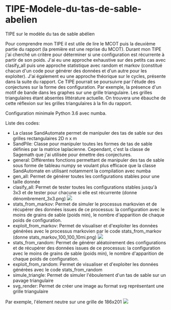 # TIPE-Modele-du-tas-de-sable-abelien
TIPE sur le modèle du tas de sable abélien

Pour comprendre mon TIPE il est utile de lire le MCOT puis la deuxième partie du rapport (la première est une reprise du MCOT). Durant mon TIPE j'ai cherché un critère pour déterminer si une configuration est récurrente à partir de son poids. J'ai eu une approche exhaustive sur des petits cas avec clasify_all puis une approche statistique avec random et markov (constitué chacun d'un code pour générer des données et d'un autre pour les exploiter). J'ai également eu une approche théorique sur le cycles, présente dans la suite du rapport. Ce TIPE pourrait se poursuivre par l'étude des conjectures sur la forme des configuration. Par exemple, la présence d'un motif de bande dans les graphes sur une grille triangulaire. Les grilles triangulaires étant absentes littérature actuelle. On trouvera une ébauche de cette réflexion sur les grilles triangulaires à la fin du rapport.


Configuration minimale Python 3.6 avec numba.

Liste des codes:
- La classe SandAutomate permet de manipuler des tas de sable sur des grilles rectangulaires 2D n x m
- SandPile: Classe pour manipuler toutes les formes de tas de sable définies par la matrice laplacienne. Cependant, c'est la classe de Sagemath que j'ai utilisée pour émettre des conjectures.
- general: Différentes fonctions permettant de manipuler des tas de sable sous forme de tableau numpy se voulant plus efficace que la classe SandAutomate en utilisant notamment la compilation avec numba
- gen_all: Permet de générer toutes les configurations stables pour une taille donnée
- clasify_all: Permet de tester toutes les configurations stables jusqu'à 3x3 et de tester pour chacune si elle est récurrente (donne dénombrement_3x3.png)
![](https://raw.githubusercontent.com/TheoRudkiewicz/TIPE-Modele-du-tas-de-sable-abelien/master/Rectangle/clasify_all_3x3.png)
- stats_from_markov: Permet de simuler le processus markovien et de récupérer des données issues de ce processus: la configuration avec le moins de grains de sable (poids min), le nombre d'apparition de chaque poids de configuration.
- exploit_from_markov: Permet de visualiser et d'exploiter les données générées avec le processus markovien par le code stats_from_markov (donne stats_markov_100_100_10mi.png)
![](https://raw.githubusercontent.com/TheoRudkiewicz/TIPE-Modele-du-tas-de-sable-abelien/master/Rectangle/Statistiques/stats_markov_100_100_10mi.png)
- stats_from_random: Permet de générer aléatoirement des configurations et de récupérer des données issues de ce processus:
la configuration avec le moins de grains de sable (poids min),
le nombre d'apparition de chaque poids de configuration.
- exploit_from_random: Permet de visualiser et d'exploiter les données générées avec le code stats_from_random
- simule_triangle: Permet de simuler l'éboulement d'un tas de sable sur un pavage triangulaire
- svg_render: Permet de créer une image au format svg représentant une grille triangulaire

Par exemple, l'élement neutre sur une grille de 186x201
![](https://raw.githubusercontent.com/TheoRudkiewicz/TIPE-Modele-du-tas-de-sable-abelien/master/Triangle/186x201_e.png)
